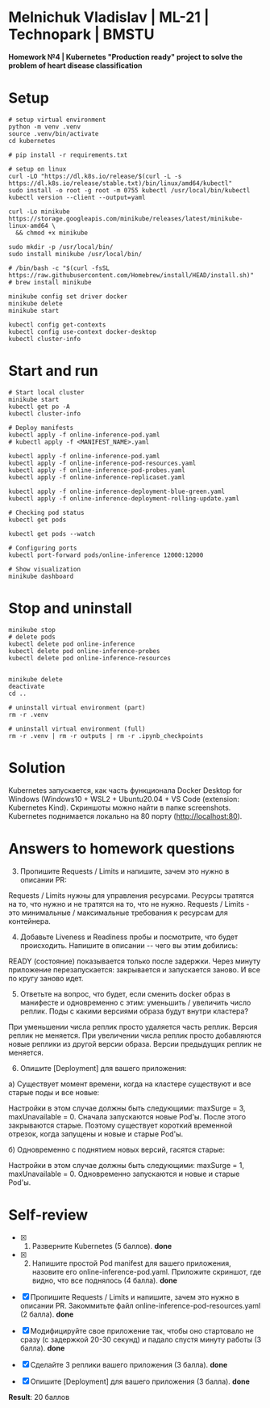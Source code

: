 Melnichuk Vladislav | ML-21 | Technopark | BMSTU
================================================

**Homework №4 | Kubernetes "Production ready" project to solve the problem of heart disease classification**

# Setup

~~~
# setup virtual environment
python -m venv .venv
source .venv/bin/activate
cd kubernetes

# pip install -r requirements.txt

# setup on linux
curl -LO "https://dl.k8s.io/release/$(curl -L -s https://dl.k8s.io/release/stable.txt)/bin/linux/amd64/kubectl"
sudo install -o root -g root -m 0755 kubectl /usr/local/bin/kubectl
kubectl version --client --output=yaml 

curl -Lo minikube https://storage.googleapis.com/minikube/releases/latest/minikube-linux-amd64 \
  && chmod +x minikube

sudo mkdir -p /usr/local/bin/
sudo install minikube /usr/local/bin/

# /bin/bash -c "$(curl -fsSL https://raw.githubusercontent.com/Homebrew/install/HEAD/install.sh)"
# brew install minikube

minikube config set driver docker
minikube delete
minikube start

kubectl config get-contexts
kubectl config use-context docker-desktop
kubectl cluster-info
~~~

# Start and run

~~~
# Start local cluster
minikube start
kubectl get po -A
kubectl cluster-info

# Deploy manifests
kubectl apply -f online-inference-pod.yaml
# kubectl apply -f <MANIFEST_NAME>.yaml

kubectl apply -f online-inference-pod.yaml
kubectl apply -f online-inference-pod-resources.yaml
kubectl apply -f online-inference-pod-probes.yaml
kubectl apply -f online-inference-replicaset.yaml

kubectl apply -f online-inference-deployment-blue-green.yaml
kubectl apply -f online-inference-deployment-rolling-update.yaml

# Checking pod status
kubectl get pods

kubectl get pods --watch

# Configuring ports
kubectl port-forward pods/online-inference 12000:12000

# Show visualization
minikube dashboard
~~~

# Stop and uninstall
~~~
minikube stop
# delete pods
kubectl delete pod online-inference
kubectl delete pod online-inference-probes
kubectl delete pod online-inference-resources


minikube delete
deactivate
cd ..

# uninstall virtual environment (part)
rm -r .venv

# uninstall virtual environment (full)
rm -r .venv | rm -r outputs | rm -r .ipynb_checkpoints
~~~

# Solution

Kubernetes запускается, как часть функционала Docker Desktop for Windows (Windows10 + WSL2 + Ubuntu20.04 + VS Code (extension: Kubernetes Kind). Скриншоты можно найти в папке screenshots. Kubernetes поднимается локально на 80 порту (<http://localhost:80>).

# Answers to homework questions

3. Пропишите Requests / Limits и напишите, зачем это нужно в описании PR:

Requests / Limits нужны для управления ресурсами. Ресурсы тратятся на то, что нужно и не тратятся на то, что не нужно.
Requests / Limits - это минимальные / максимальные требования к ресурсам для контейнера.

4. Добавьте Liveness и Readiness пробы и посмотрите, что будет происходить. Напишите в описании -- чего вы этим добились:

READY (состояние) показывается только после задержки. Через минуту приложение перезапускается: закрывается и запускается заново. И все по кругу заново идет.

5. Ответьте на вопрос, что будет, если сменить docker образ в манифесте и одновременно с этим: уменьшить / увеличить число реплик. Поды с какими версиями образа будут внутри кластера?

При уменьшении числа реплик просто удаляется часть реплик. Версия реплик не меняется. При увеличении числа реплик просто добавляются новые реплики из другой версии образа. Версии предыдущих реплик не меняется.

6. Опишите [Deployment] для вашего приложения:

a) Существует момент времени, когда на кластере существуют и все старые поды и все новые:

Настройки в этом случае должны быть следующими: maxSurge = 3, maxUnavailable = 0. Сначала запускаются новые Pod'ы. После этого закрываются старые. Поэтому существует короткий временной отрезок, когда запущены и новые и старые Pod'ы.

б) Одновременно с поднятием новых версий, гасятся старые:

Настройки в этом случае должны быть следующими: maxSurge = 1, maxUnavailable = 0.
Одновременно запускаются и новые и старые Pod'ы.

# Self-review

- [x] 1. Разверните Kubernetes (5 баллов). **done**

- [x] 2. Напишите простой Pod manifest для вашего приложения, назовите его online-inference-pod.yaml. Приложите скриншот, где видно, что все поднялось (4 балла). **done**

- [x] Пропишите Requests / Limits и напишите, зачем это нужно в описании PR. Закоммитьте файл online-inference-pod-resources.yaml (2 балла). **done**

- [x] Модифицируйте свое приложение так, чтобы оно стартовало не сразу (с задержкой 20-30 секунд) и падало спустя минуту работы (3 балла). **done**

- [x] Сделайте 3 реплики вашего приложения (3 балла). **done**

- [x] Опишите [Deployment] для вашего приложения (3 балла). **done**

**Result**: 20 баллов

